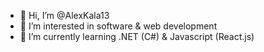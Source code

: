 - 👋 Hi, I’m @AlexKala13
- 👀 I’m interested in software & web development
- 🌱 I’m currently learning .NET (C#) & Javascript (React.js)

<!---
AlexKala13/AlexKala13 is a ✨ special ✨ repository because its `README.md` (this file) appears on your GitHub profile.
You can click the Preview link to take a look at your changes.
--->
